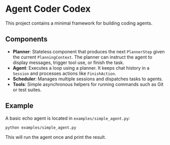 # Agent Coder Codex

This project contains a minimal framework for building coding agents.

## Components

- **Planner**: Stateless component that produces the next `PlannerStep` given
  the current `PlanningContext`. The planner can instruct the agent to display
  messages, trigger tool use, or finish the task.
- **Agent**: Executes a loop using a planner. It keeps chat history in a
  `Session` and processes actions like `FinishAction`.
- **Scheduler**: Manages multiple sessions and dispatches tasks to agents.
- **Tools**: Simple asynchronous helpers for running commands such as Git or
  test suites.

## Example

A basic echo agent is located in `examples/simple_agent.py`:

```bash
python examples/simple_agent.py
```

This will run the agent once and print the result.

